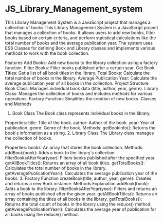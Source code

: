 # JS_Library_Management_system
This Library Management System is a JavaScript project that manages a collection of books
This Library Management System is a JavaScript project that manages a collection of books. It allows users to add new books, filter books based on certain criteria, and perform statistical calculations like the total number of books and the average publication year. The system uses ES6 Classes for defining Book and Library classes and implements various methods to work with the book collection.

Features
Add Books: Add new books to the library collection using a factory function.
Filter Books: Filter books published after a certain year.
Get Book Titles: Get a list of all book titles in the library.
Total Books: Calculate the total number of books in the library.
Average Publication Year: Calculate the average publication year of all books in the collection.
Project Structure
Book Class: Manages individual book data (title, author, year, genre).
Library Class: Manages the collection of books and includes methods for various operations.
Factory Function: Simplifies the creation of new books.
Classes and Methods
1. Book Class
The Book class represents individual books in the library.

Properties:
title: Title of the book.
author: Author of the book.
year: Year of publication.
genre: Genre of the book.
Methods:
getBookInfo(): Returns the book's information as a string.
2. Library Class
The Library class manages the collection of books.

Properties:
books: An array that stores the book collection.
Methods:
addBook(book): Adds a book to the library's collection.
filterBooksAfterYear(year): Filters books published after the specified year.
getAllBookTitles(): Returns an array of all book titles.
getTotalBooks(): Calculates the total number of books in the library.
getAveragePublicationYear(): Calculates the average publication year of the books.
3. Factory Function
createBook(title, author, year, genre): Creates and returns a new Book instance.
Methods Explanation
addBook(book): Adds a book to the library.
filterBooksAfterYear(year): Filters and returns an array of books published after the given year.
getAllBookTitles(): Returns an array containing the titles of all books in the library.
getTotalBooks(): Returns the total count of books in the library using the reduce() method.
getAveragePublicationYear(): Calculates the average year of publication for all books using the reduce() method.
